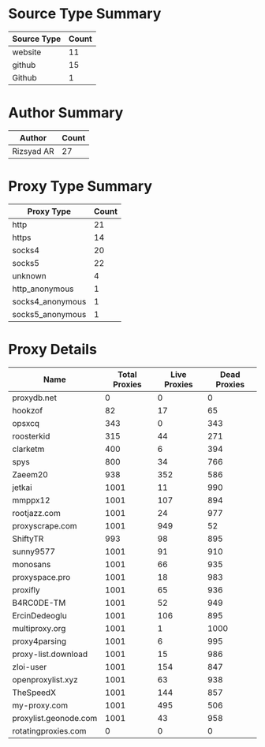 # Source Type Summary

| Source Type | Count |
|-------------|-------|
| website | 11 |
| github | 15 |
| Github | 1 |


# Author Summary

| Author | Count |
|--------|-------|
| Rizsyad AR | 27 |


# Proxy Type Summary

| Proxy Type | Count |
|------------|-------|
| http | 21 |
| https | 14 |
| socks4 | 20 |
| socks5 | 22 |
| unknown | 4 |
| http_anonymous | 1 |
| socks4_anonymous | 1 |
| socks5_anonymous | 1 |


# Proxy Details

| Name | Total Proxies | Live Proxies | Dead Proxies |
|------|---------------|--------------|---------------|
| proxydb.net | 0 | 0 | 0 |
| hookzof | 82 | 17 | 65 |
| opsxcq | 343 | 0 | 343 |
| roosterkid | 315 | 44 | 271 |
| clarketm | 400 | 6 | 394 |
| spys | 800 | 34 | 766 |
| Zaeem20 | 938 | 352 | 586 |
| jetkai | 1001 | 11 | 990 |
| mmppx12 | 1001 | 107 | 894 |
| rootjazz.com | 1001 | 24 | 977 |
| proxyscrape.com | 1001 | 949 | 52 |
| ShiftyTR | 993 | 98 | 895 |
| sunny9577 | 1001 | 91 | 910 |
| monosans | 1001 | 66 | 935 |
| proxyspace.pro | 1001 | 18 | 983 |
| proxifly | 1001 | 65 | 936 |
| B4RC0DE-TM | 1001 | 52 | 949 |
| ErcinDedeoglu | 1001 | 106 | 895 |
| multiproxy.org | 1001 | 1 | 1000 |
| proxy4parsing | 1001 | 6 | 995 |
| proxy-list.download | 1001 | 15 | 986 |
| zloi-user | 1001 | 154 | 847 |
| openproxylist.xyz | 1001 | 63 | 938 |
| TheSpeedX | 1001 | 144 | 857 |
| my-proxy.com | 1001 | 495 | 506 |
| proxylist.geonode.com | 1001 | 43 | 958 |
| rotatingproxies.com | 0 | 0 | 0 |
